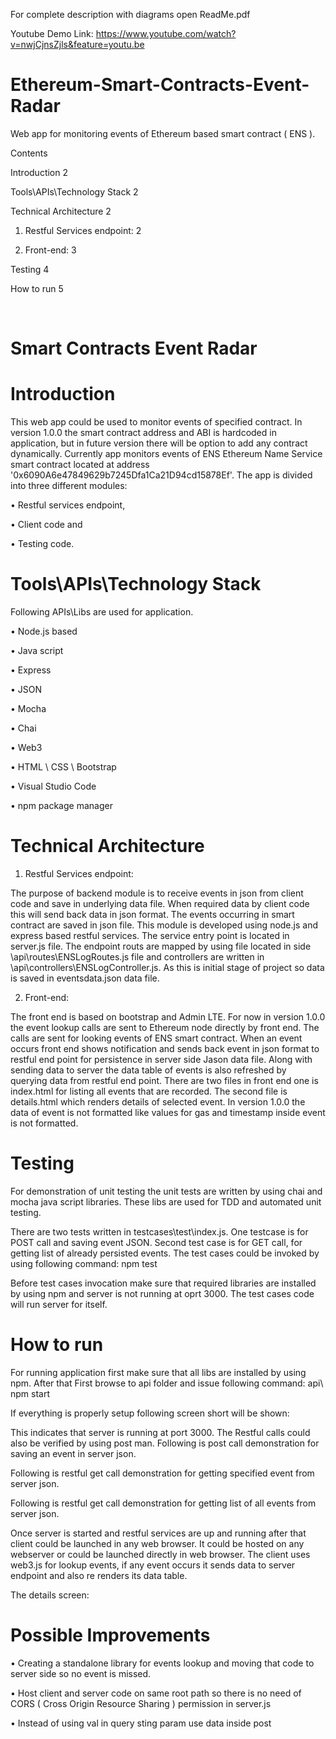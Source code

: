 For complete description with diagrams open ReadMe.pdf

Youtube Demo Link: https://www.youtube.com/watch?v=nwjCjnsZjls&feature=youtu.be

# Ethereum-Smart-Contracts-Event-Radar
Web app for monitoring events of Ethereum based smart contract ( ENS ). 


Contents

Introduction	2

Tools\APIs\Technology Stack	2

Technical Architecture	2

1)	Restful Services endpoint:	2

2)	Front-end:	3

Testing	4

How to run	5

 
# Smart Contracts Event Radar

# Introduction

This web app could be used to monitor events of specified contract. In version 1.0.0 the smart contract address and ABI is hardcoded in application, but in future version there will be option to add any contract dynamically. Currently app monitors events of ENS Ethereum Name Service smart contract located at address '0x6090A6e47849629b7245Dfa1Ca21D94cd15878Ef'.
The app is divided into three different modules:

•	Restful services endpoint, 

•	Client code and 

•	Testing code.

# Tools\APIs\Technology Stack

Following APIs\Libs are used for application.

•	Node.js based

•	Java script

•	Express

•	JSON

•	Mocha

•	Chai

•	Web3

•	HTML \ CSS \ Bootstrap

•	Visual Studio Code

•	npm package manager

# Technical Architecture

1)	Restful Services endpoint:

The purpose of backend module is to receive events in json from client code and save in underlying data file. When required data by client code this will send back data in json format. The events occurring in smart contract are saved in json file. 
This module is developed using node.js and express based restful services. The service entry point is located in server.js file. The endpoint routs are mapped by using file located in side \api\routes\ENSLogRoutes.js file and controllers are written in \api\controllers\ENSLogController.js. As this is initial stage of project so data is saved in eventsdata.json data file.  

2)	Front-end:

The front end is based on bootstrap and Admin LTE. For now in version 1.0.0 the event lookup calls are sent to Ethereum node directly by front end. The calls are sent for looking events of ENS smart contract. When an event occurs front end shows notification and sends back event in json format to restful end point for persistence in server side Jason data file. Along with sending data to server the data table of events is also refreshed by querying data from restful end point. There are two files in front end one is index.html for listing all events that are recorded. The second file is details.html which renders details of selected event. In version 1.0.0 the data of event is not formatted like values for gas and timestamp inside event is not formatted.
 
# Testing

For demonstration of unit testing the unit tests are written by using chai and mocha java script libraries. These libs are used for TDD and automated unit testing. 
 
There are two tests written in testcases\test\index.js. One testcase is for POST call and saving event JSON. Second test case is for GET call, for getting list of already persisted events. The test cases could be invoked by using following command:
npm test


Before test cases invocation make sure that required libraries are installed by using npm and server is not running at oprt 3000. The test cases code will run server for itself. 
 
# How to run

For running application first make sure that all libs are installed by using npm. After that First browse to api folder and issue following command:
api\ npm start


If everything is properly setup following screen short will be shown:
 
This indicates that server is running at port 3000. The Restful calls could also be verified by using post man. Following is post call demonstration for saving an event in server json.
 
Following is restful get call demonstration for getting specified event from server json.
 
Following is restful get call demonstration for getting list of all events from server json.
 
Once server is started and restful services are up and running after that client could be launched in any web browser. It could be hosted on any webserver or could be launched directly in web browser. The client uses web3.js for lookup events, if any event occurs it sends data to server endpoint and also re renders its data table. 
 
The details screen:
 

# Possible Improvements

•	Creating a standalone library for events lookup and moving that code to server side so no event is missed.

•	Host client and server code on same root path so there is no need of CORS ( Cross Origin Resource Sharing ) permission in server.js

•	Instead of using val in query sting param use data inside post
